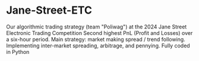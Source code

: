 # Jane-Street-ETC
Our algorithmic trading strategy (team "Poliwag") at the 2024 Jane Street Electronic Trading Competition
Second highest PnL (Profit and Losses) over a six-hour period. 
Main strategy: market making spread / trend following. Implementing inter-market spreading, arbitrage, and pennying.
Fully coded in Python 
